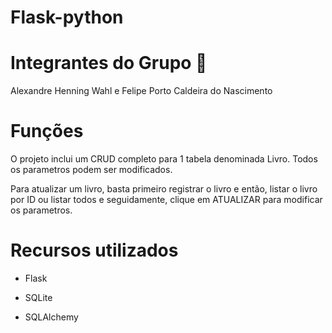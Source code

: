 # Flask-python

# Integrantes do Grupo 👥

Alexandre Henning Wahl e
Felipe Porto Caldeira do Nascimento

# Funções

O projeto inclui um CRUD completo para 1 tabela denominada Livro. Todos os parametros podem ser modificados.

Para atualizar um livro, basta primeiro registrar o livro e então, listar o livro por ID ou listar todos e seguidamente, clique em ATUALIZAR para modificar os parametros.

# Recursos utilizados


- Flask

- SQLite

- SQLAlchemy


